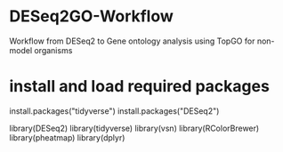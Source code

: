 # DESeq2GO-Workflow
Workflow from DESeq2 to Gene ontology analysis using TopGO for non-model organisms
# install and load required packages 
install.packages("tidyverse")
install.packages("DESeq2")

library(DESeq2)
library(tidyverse)
library(vsn)
library(RColorBrewer)
library(pheatmap)
library(dplyr)

  
